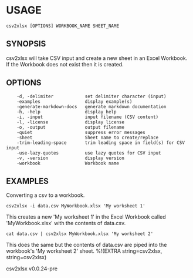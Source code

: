 
# USAGE

	csv2xlsx [OPTIONS] WORKBOOK_NAME SHEET_NAME

## SYNOPSIS


csv2xlsx will take CSV input and create a new sheet in an Excel Workbook.
If the Workbook does not exist then it is created.


## OPTIONS

```
    -d, -delimiter            set delimiter character (input)
    -examples                 display example(s)
    -generate-markdown-docs   generate markdown documentation
    -h, -help                 display help
    -i, -input                input filename (CSV content)
    -l, -license              display license
    -o, -output               output filename
    -quiet                    suppress error messages
    -sheet                    Sheet name to create/replace
    -trim-leading-space       trim leading space in field(s) for CSV input
    -use-lazy-quotes          use lazy quotes for CSV input
    -v, -version              display version
    -workbook                 Workbook name
```


## EXAMPLES


Converting a csv to a workbook.

	csv2xlsx -i data.csv MyWorkbook.xlsx 'My worksheet 1'

This creates a new 'My worksheet 1' in the Excel Workbook
called 'MyWorkbook.xlsx' with the contents of data.csv.

	cat data.csv | csv2xlsx MyWorkbook.xlsx 'My worksheet 2'

This does the same but the contents of data.csv are piped into
the workbook's 'My worksheet 2' sheet.
%!(EXTRA string=csv2xlsx, string=csv2xlsx)

csv2xlsx v0.0.24-pre
